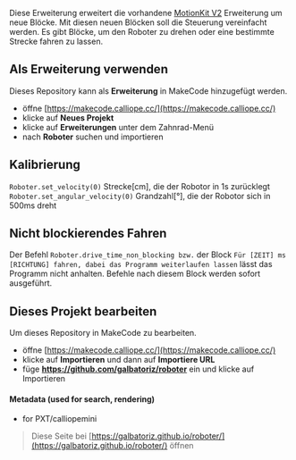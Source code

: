 Diese Erweiterung erweitert die vorhandene [MotionKit V2](https://github.com/tinysuperlab/MotionKitV2) Erweiterung um neue Blöcke. Mit diesen neuen Blöcken soll die Steuerung vereinfacht werden. Es gibt Blöcke, um den Roboter zu drehen oder eine bestimmte Strecke fahren zu lassen.

## Als Erweiterung verwenden

Dieses Repository kann als **Erweiterung** in MakeCode hinzugefügt werden.

* öffne [https://makecode.calliope.cc/](https://makecode.calliope.cc/)
* klicke auf **Neues Projekt**
* klicke auf **Erweiterungen** unter dem Zahnrad-Menü
* nach **Roboter** suchen und importieren

## Kalibrierung

`Roboter.set_velocity(0)` Strecke[cm], die der Robotor in 1s zurücklegt
`Roboter.set_angular_velocity(0)` Grandzahl[°], die der Robotor sich in 500ms dreht

## Nicht blockierendes Fahren

Der Befehl `Roboter.drive_time_non_blocking bzw.` der Block `Für [ZEIT] ms [RICHTUNG] fahren, dabei das Programm weiterlaufen lassen` lässt das Programm nicht anhalten. Befehle nach diesem Block werden sofort ausgeführt.

## Dieses Projekt bearbeiten

Um dieses Repository in MakeCode zu bearbeiten.

* öffne [https://makecode.calliope.cc/](https://makecode.calliope.cc/)
* klicke auf **Importieren** und dann auf **Importiere URL**
* füge **https://github.com/galbatoriz/roboter** ein und klicke auf Importieren

#### Metadata (used for search, rendering)

* for PXT/calliopemini
<script src="https://makecode.com/gh-pages-embed.js"></script><script>makeCodeRender("{{ site.makecode.home_url }}", "{{ site.github.owner_name }}/{{ site.github.repository_name }}");</script>


> Diese Seite bei [https://galbatoriz.github.io/roboter/](https://galbatoriz.github.io/roboter/) öffnen
